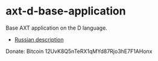 # axt-d-base-application
Base AXT application on the D language.
* [Russian description](docs/designing-ru.odt)

Donate:
Bitcoin 12UvK8Q5nTeRX1qMYd87Rjo3hE7F1AHonx